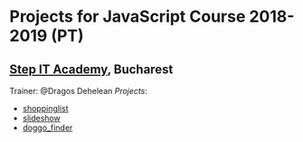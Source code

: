 # Projects for JavaScript Course 2018-2019 (PT)
## [Step IT Academy](https://itstep.ro/), Bucharest 
Trainer: @Dragos Dehelean
 *Projects*:
* [shoppinglist](https://andreaserick.github.io/JavaScript-Projects/shoppinglist/ ) 
* [slideshow](https://andreaserick.github.io/JavaScript-Projects/slideshow/ )
* [doggo_finder](https://andreaserick.github.io/JavaScript-Projects/doggo_finder/)
